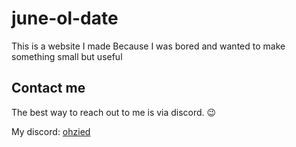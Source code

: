 # june-ol-date

This is a website I made Because I was bored and wanted to make something small but useful

## Contact me
The best way to reach out to me is via discord. 😉

My discord: [ohzied](https://discordapp.com/users/484808856128585750)